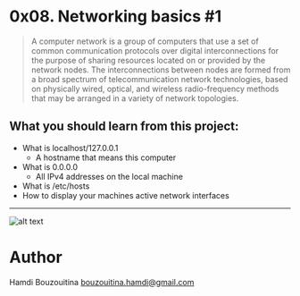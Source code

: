 # 0x08. Networking basics #1
>A computer network is a group of computers that use a set of common communication protocols 
>over digital interconnections for the purpose of sharing resources located on or provided by the network nodes.
>The interconnections between nodes are formed from a broad spectrum of telecommunication network 
>technologies, based on physically wired, optical, and wireless radio-frequency methods that 
>may be arranged in a variety of network topologies.

## What you should learn from this project:
- What is localhost/127.0.0.1
  * A hostname that means this computer 
- What is 0.0.0.0 
  * All IPv4 addresses on the local machine
- What is /etc/hosts 
- How to display your machines active network interfaces
------------------------------------------------------------------

![alt text](https://www.ionos.fr/digitalguide/fileadmin/DigitalGuide/Schaubilder/localhost.png)

# Author
Hamdi Bouzouitina
bouzouitina.hamdi@gmail.com
